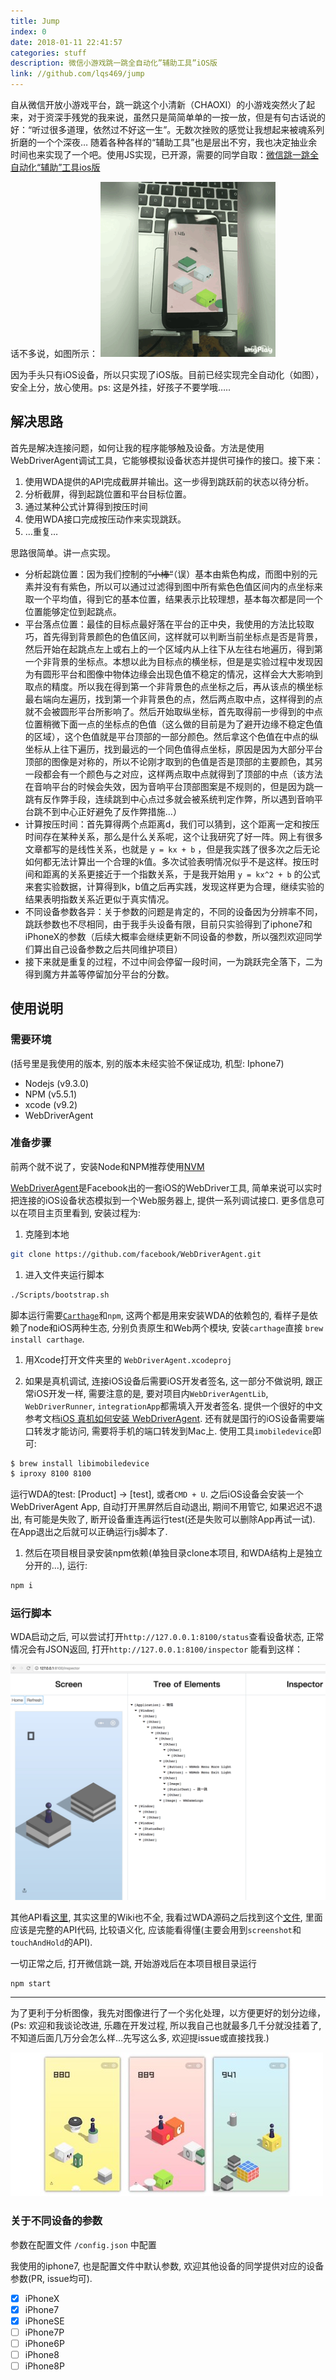 ```yaml
---
title: Jump
index: 0
date: 2018-01-11 22:41:57
categories: stuff
description: 微信小游戏跳一跳全自动化”辅助工具”iOS版
link: //github.com/lqs469/jump
---
```


自从微信开放小游戏平台，跳一跳这个小清新（CHAOXI）的小游戏突然火了起来，对于资深手残党的我来说，虽然只是简简单单的一按一放，但是有句古话说的好：“听过很多道理，依然过不好这一生”。无数次挫败的感觉让我想起来被魂系列折磨的一个个深夜… 随着各种各样的“辅助工具”也是层出不穷，我也决定抽业余时间也来实现了一个吧。使用JS实现，已开源，需要的同学自取：[微信跳一跳全自动化“辅助”工具ios版](https://github.com/lqs469/jump)

话不多说，如图所示：
![](IMB_eQlAvL.gif)

因为手头只有iOS设备，所以只实现了iOS版。目前已经实现完全自动化（如图），安全上分，放心使用。ps: 这是外挂，好孩子不要学哦…..

## 解决思路
首先是解决连接问题，如何让我的程序能够触及设备。方法是使用WebDriverAgent调试工具，它能够模拟设备状态并提供可操作的接口。接下来：

1. 使用WDA提供的API完成截屏并输出。这一步得到跳跃前的状态以待分析。
2. 分析截屏，得到起跳位置和平台目标位置。
3. 通过某种公式计算得到按压时间
4. 使用WDA接口完成按压动作来实现跳跃。
5. …重复…

思路很简单。讲一点实现。
- 分析起跳位置：因为我们控制的~~”小棒“~~（误）基本由紫色构成，而图中别的元素并没有有紫色，所以可以通过过滤得到图中所有紫色色值区间内的点坐标来取一个平均值，得到它的基本位置，结果表示比较理想，基本每次都是同一个位置能够定位到起跳点。
- 平台落点位置：最佳的目标点最好落在平台的正中央，我使用的方法比较取巧，首先得到背景颜色的色值区间，这样就可以判断当前坐标点是否是背景，然后开始在起跳点左上或右上的一个区域内从上往下从左往右地遍历，得到第一个非背景的坐标点。本想以此为目标点的横坐标，但是是实验过程中发现因为有圆形平台和图像中物体边缘会出现色值不稳定的情况，这样会大大影响到取点的精度。所以我在得到第一个非背景色的点坐标之后，再从该点的横坐标最右端向左遍历，找到第一个非背景色的点，然后两点取中点，这样得到的点就不会被圆形平台所影响了。然后开始取纵坐标，首先取得前一步得到的中点位置稍微下面一点的坐标点的色值（这么做的目前是为了避开边缘不稳定色值的区域），这个色值就是平台顶部的一部分颜色。然后拿这个色值在中点的纵坐标从上往下遍历，找到最远的一个同色值得点坐标，原因是因为大部分平台顶部的图像是对称的，所以不论刚才取到的色值是否是顶部的主要颜色，其另一段都会有一个颜色与之对应，这样两点取中点就得到了顶部的中点（该方法在音响平台的时候会失效，因为音响平台顶部图案是不规则的，但是因为跳一跳有反作弊手段，连续跳到中心点过多就会被系统判定作弊，所以遇到音响平台跳不到中心正好避免了反作弊措施…）
- 计算按压时间：首先算得两个点距离d，我们可以猜到，这个距离一定和按压时间存在某种关系，那么是什么关系呢，这个让我研究了好一阵。网上有很多文章都写的是线性关系，也就是 `y = kx + b` ，但是我实践了很多次之后无论如何都无法计算出一个合理的k值。多次试验表明情况似乎不是这样。按压时间和距离的关系更接近于一个指数关系，于是我开始用 `y = kx^2 + b` 的公式来套实验数据，计算得到k，b值之后再实践，发现这样更为合理，继续实验的结果表明指数关系近更似于真实情况。
- 不同设备参数各异：关于参数的问题是肯定的，不同的设备因为分辨率不同，跳跃参数也不尽相同，由于我手头设备有限，目前只实验得到了iphone7和iPhoneX的参数（后续大概率会继续更新不同设备的参数，所以强烈欢迎同学们算出自己设备参数之后共同维护项目）
- 接下来就是重复的过程，不过中间会停留一段时间，一为跳跃完全落下，二为得到魔方井盖等停留加分平台的分数。

## 使用说明
### 需要环境
(括号里是我使用的版本, 别的版本未经实验不保证成功, 机型: Iphone7)
- Nodejs (v9.3.0)
- NPM (v5.5.1)
- xcode (v9.2)
- WebDriverAgent

### 准备步骤
前两个就不说了，安装Node和NPM推荐使用[NVM](https://github.com/creationix/nvm)

[WebDriverAgent](https://github.com/facebook/WebDriverAgent)是Facebook出的一套iOS的WebDriver工具, 简单来说可以实时把连接的iOS设备状态模拟到一个Web服务器上, 提供一系列调试接口. 更多信息可以在项目主页里看到, 安装过程为:

1. 克隆到本地
  ```BASH
  git clone https://github.com/facebook/WebDriverAgent.git
  ```

1. 进入文件夹运行脚本
  ```BASH
  ./Scripts/bootstrap.sh
  ```
  脚本运行需要[`Carthage`](https://github.com/Carthage/Carthage)和`npm`, 这两个都是用来安装WDA的依赖包的, 看样子是依赖了node和iOS两种生态, 分别负责原生和Web两个模块, 安装`carthage`直接 `brew install carthage`.
1. 用Xcode打开文件夹里的 `WebDriverAgent.xcodeproj`

1. 如果是真机调试, 连接iOS设备后需要iOS开发者签名, 这一部分不做说明, 跟正常iOS开发一样, 需要注意的是, 要对项目内`WebDriverAgentLib`, `WebDriverRunner`, `integrationApp`都需填入开发者签名. 提供一个很好的中文参考文档[iOS 真机如何安装 WebDriverAgent](https://testerhome.com/topics/7220). 还有就是国行的iOS设备需要端口转发才能访问, 需要将手机的端口转发到Mac上. 使用工具`imobiledevice`即可:
  ```BASH
  $ brew install libimobiledevice
  $ iproxy 8100 8100
  ```
  运行WDA的test: [Product] -> [test], 或者`CMD + U`. 之后iOS设备会安装一个WebDriverAgent App, 自动打开黑屏然后自动退出, 期间不用管它, 如果迟迟不退出, 有可能是失败了, 断开设备重连再运行test(还是失败可以删除App再试一试). 在App退出之后就可以正确运行js脚本了.
1. 然后在项目根目录安装npm依赖(单独目录clone本项目, 和WDA结构上是独立分开的...), 运行:
  ```BASH
  npm i
  ```

### 运行脚本
WDA启动之后, 可以尝试打开`http://127.0.0.1:8100/status`查看设备状态, 正常情况会有JSON返回, 打开`http://127.0.0.1:8100/inspector` 能看到这样：

![](inspec.png)


其他API看[这里](https://github.com/facebook/WebDriverAgent/wiki/Queries), 其实这里的Wiki也不全, 我看过WDA源码之后找到这个[文件](https://github.com/facebook/WebDriverAgent/blob/master/WebDriverAgentLib/Commands/FBElementCommands.m#L60), 里面应该是完整的API代码, 比较语义化, 应该能看得懂(主要会用到`screenshot`和`touchAndHold`的API).

一切正常之后, 打开微信跳一跳, 开始游戏后在本项目根目录运行
```
npm start
```


---

为了更利于分析图像，我先对图像进行了一个劣化处理，以方便更好的划分边缘，(Ps: 欢迎和我谈论改进, 乐趣在开发过程, 所以我自己也就最多几千分就没挂着了, 不知道后面几万分会怎么样...先写这么多,  欢迎提issue或直接找我.)

![](demo.jpg)


### 关于不同设备的参数

参数在配置文件 `/config.json` 中配置

我使用的iphone7, 也是配置文件中默认参数, 欢迎其他设备的同学提供对应的设备参数(PR, issue均可).

- [X] iPhoneX
- [X] iPhone7
- [X] iPhoneSE
- [ ] iPhone7P
- [ ] iPhone6P
- [ ] iPhone8
- [ ] iPhone8P
